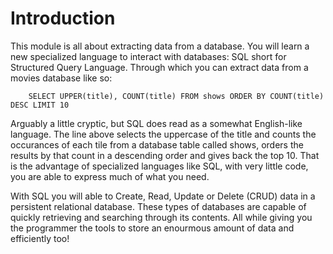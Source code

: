 # Introduction

This module is all about extracting data from a database. You will learn a new specialized language to interact with databases: SQL short for Structured Query Language. Through which you can extract data from a movies database like so:

        SELECT UPPER(title), COUNT(title) FROM shows ORDER BY COUNT(title) DESC LIMIT 10

Arguably a little cryptic, but SQL does read as a somewhat English-like language. The line above selects the uppercase of the title and counts the occurances of each tile from a database table called shows, orders the results by that count in a descending order and gives back the top 10. That is the advantage of specialized languages like SQL, with very little code, you are able to express much of what you need. 

With SQL you will able to Create, Read, Update or Delete (CRUD) data in a persistent relational database. These types of databases are capable of quickly retrieving and searching through its contents. All while giving you the programmer the tools to store an enourmous amount of data and efficiently too!